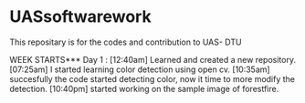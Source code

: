 # UASsoftwarework
This repositary is for the codes and contribution to UAS- DTU

WEEK STARTS***
Day 1 : [12:40am] Learned and created a new repository. 
        [07:25am] I started learning color detection using open cv.
        [10:35am] succesfully the code started detecting color, now it time to more modify the detection.
        [10:40pm] started working on the sample image of forestfire.
